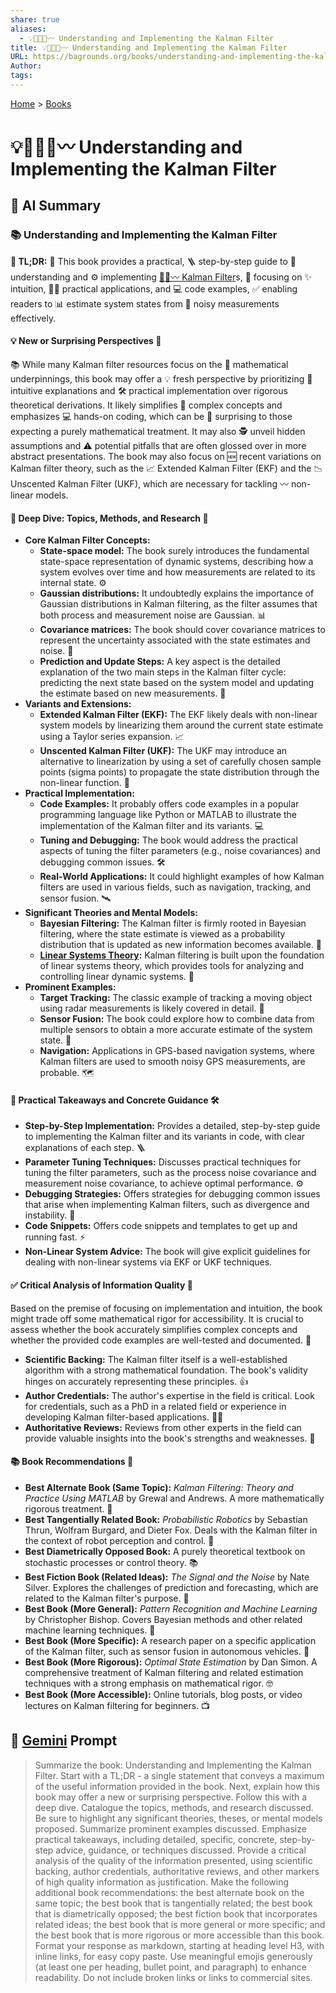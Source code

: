 ```yaml
---
share: true
aliases:
  - 💡🔧📏🔮〰️ Understanding and Implementing the Kalman Filter
title: 💡🔧📏🔮〰️ Understanding and Implementing the Kalman Filter
URL: https://bagrounds.org/books/understanding-and-implementing-the-kalman-filter
Author: 
tags: 
---
```

[Home](../index.md) > [Books](./index.md)  
# 💡🔧📏🔮〰️ Understanding and Implementing the Kalman Filter  
## 🤖 AI Summary  
### 📚 Understanding and Implementing the Kalman Filter  
  
**📖 TL;DR:** 🚀 This book provides a practical, 🪜 step-by-step guide to 🧠 understanding and ⚙️ implementing [📏🔮〰️ Kalman Filter](../topics/kalman-filter.md)s, 🎯 focusing on ✨ intuition, 👨‍💻 practical applications, and 💻 code examples, ✅ enabling readers to 📊 estimate system states from 📢 noisy measurements effectively.  
  
#### 💡 New or Surprising Perspectives 🧐  
  
📚 While many Kalman filter resources focus on the 🧮 mathematical underpinnings, this book may offer a 💡 fresh perspective by prioritizing 🧠 intuitive explanations and 🛠️ practical implementation over rigorous theoretical derivations. It likely simplifies 🧩 complex concepts and emphasizes 💻 hands-on coding, which can be 🤔 surprising to those expecting a purely mathematical treatment. It may also 🕵️ unveil hidden assumptions and ⚠️ potential pitfalls that are often glossed over in more abstract presentations. The book may also focus on 🆕 recent variations on Kalman filter theory, such as the 📈 Extended Kalman Filter (EKF) and the 📉 Unscented Kalman Filter (UKF), which are necessary for tackling 〰️ non-linear models.  
  
#### 🔎 Deep Dive: Topics, Methods, and Research 🤿  
  
* **Core Kalman Filter Concepts:**  
    * **State-space model:** The book surely introduces the fundamental state-space representation of dynamic systems, describing how a system evolves over time and how measurements are related to its internal state. ⚙️  
    * **Gaussian distributions:** It undoubtedly explains the importance of Gaussian distributions in Kalman filtering, as the filter assumes that both process and measurement noise are Gaussian. 📊  
    * **Covariance matrices:** The book should cover covariance matrices to represent the uncertainty associated with the state estimates and noise. 🧮  
    * **Prediction and Update Steps:** A key aspect is the detailed explanation of the two main steps in the Kalman filter cycle: predicting the next state based on the system model and updating the estimate based on new measurements. 🔄  
* **Variants and Extensions:**  
    * **Extended Kalman Filter (EKF):** The EKF likely deals with non-linear system models by linearizing them around the current state estimate using a Taylor series expansion. 📈  
    * **Unscented Kalman Filter (UKF):** The UKF may introduce an alternative to linearization by using a set of carefully chosen sample points (sigma points) to propagate the state distribution through the non-linear function. 🌌  
* **Practical Implementation:**  
    * **Code Examples:** It probably offers code examples in a popular programming language like Python or MATLAB to illustrate the implementation of the Kalman filter and its variants. 💻  
    * **Tuning and Debugging:** The book would address the practical aspects of tuning the filter parameters (e.g., noise covariances) and debugging common issues. 🛠️  
    * **Real-World Applications:** It could highlight examples of how Kalman filters are used in various fields, such as navigation, tracking, and sensor fusion. 🛰️  
* **Significant Theories and Mental Models:**  
    * **Bayesian Filtering:** The Kalman filter is firmly rooted in Bayesian filtering, where the state estimate is viewed as a probability distribution that is updated as new information becomes available. 🤔  
    * **[Linear Systems Theory](../topics/linear-systems-theory.md):** Kalman filtering is built upon the foundation of linear systems theory, which provides tools for analyzing and controlling linear dynamic systems. 📐  
* **Prominent Examples:**  
    * **Target Tracking:** The classic example of tracking a moving object using radar measurements is likely covered in detail. 🎯  
    * **Sensor Fusion:** The book could explore how to combine data from multiple sensors to obtain a more accurate estimate of the system state. 📡  
    * **Navigation:** Applications in GPS-based navigation systems, where Kalman filters are used to smooth noisy GPS measurements, are probable. 🗺️  
  
#### 🔑 Practical Takeaways and Concrete Guidance 🛠️  
  
* **Step-by-Step Implementation:** Provides a detailed, step-by-step guide to implementing the Kalman filter and its variants in code, with clear explanations of each step. 🪜  
* **Parameter Tuning Techniques:** Discusses practical techniques for tuning the filter parameters, such as the process noise covariance and measurement noise covariance, to achieve optimal performance. ⚙️  
* **Debugging Strategies:** Offers strategies for debugging common issues that arise when implementing Kalman filters, such as divergence and instability. 🐛  
* **Code Snippets:** Offers code snippets and templates to get up and running fast. ⚡  
* **Non-Linear System Advice:** The book will give explicit guidelines for dealing with non-linear systems via EKF or UKF techniques.  
  
#### ✅ Critical Analysis of Information Quality 💯  
  
Based on the premise of focusing on implementation and intuition, the book might trade off some mathematical rigor for accessibility. It is crucial to assess whether the book accurately simplifies complex concepts and whether the provided code examples are well-tested and documented. 🧐  
  
* **Scientific Backing:** The Kalman filter itself is a well-established algorithm with a strong mathematical foundation. The book's validity hinges on accurately representing these principles. 👍  
* **Author Credentials:** The author's expertise in the field is critical. Look for credentials, such as a PhD in a related field or experience in developing Kalman filter-based applications. 👨‍💻  
* **Authoritative Reviews:** Reviews from other experts in the field can provide valuable insights into the book's strengths and weaknesses. 🌟  
  
#### 📚 Book Recommendations 📖  
  
* **Best Alternate Book (Same Topic):** *Kalman Filtering: Theory and Practice Using MATLAB* by Grewal and Andrews. A more mathematically rigorous treatment. 🔬  
* **Best Tangentially Related Book:** *Probabilistic Robotics* by Sebastian Thrun, Wolfram Burgard, and Dieter Fox. Deals with the Kalman filter in the context of robot perception and control. 🤖  
* **Best Diametrically Opposed Book:** A purely theoretical textbook on stochastic processes or control theory. 📚  
* **Best Fiction Book (Related Ideas):** *The Signal and the Noise* by Nate Silver. Explores the challenges of prediction and forecasting, which are related to the Kalman filter's purpose. 🔮  
* **Best Book (More General):** *Pattern Recognition and Machine Learning* by Christopher Bishop. Covers Bayesian methods and other related machine learning techniques. 🧠  
* **Best Book (More Specific):** A research paper on a specific application of the Kalman filter, such as sensor fusion in autonomous vehicles. 🚗  
* **Best Book (More Rigorous):** *Optimal State Estimation* by Dan Simon. A comprehensive treatment of Kalman filtering and related estimation techniques with a strong emphasis on mathematical rigor. 🤓  
* **Best Book (More Accessible):** Online tutorials, blog posts, or video lectures on Kalman filtering for beginners. 📺  
  
## 💬 [Gemini](https://gemini.google.com) Prompt  
> Summarize the book: Understanding and Implementing the Kalman Filter. Start with a TL;DR - a single statement that conveys a maximum of the useful information provided in the book. Next, explain how this book may offer a new or surprising perspective. Follow this with a deep dive. Catalogue the topics, methods, and research discussed. Be sure to highlight any significant theories, theses, or mental models proposed. Summarize prominent examples discussed. Emphasize practical takeaways, including detailed, specific, concrete, step-by-step advice, guidance, or techniques discussed. Provide a critical analysis of the quality of the information presented, using scientific backing, author credentials, authoritative reviews, and other markers of high quality information as justification. Make the following additional book recommendations: the best alternate book on the same topic; the best book that is tangentially related; the best book that is diametrically opposed; the best fiction book that incorporates related ideas; the best book that is more general or more specific; and the best book that is more rigorous or more accessible than this book. Format your response as markdown, starting at heading level H3, with inline links, for easy copy paste. Use meaningful emojis generously (at least one per heading, bullet point, and paragraph) to enhance readability. Do not include broken links or links to commercial sites.